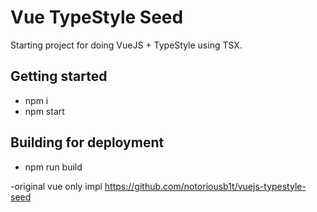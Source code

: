 # Vue TypeStyle Seed

Starting project for doing VueJS + TypeStyle using TSX.

## Getting started

- npm i
- npm start

## Building for deployment

- npm run build

-original vue only impl
https://github.com/notoriousb1t/vuejs-typestyle-seed

